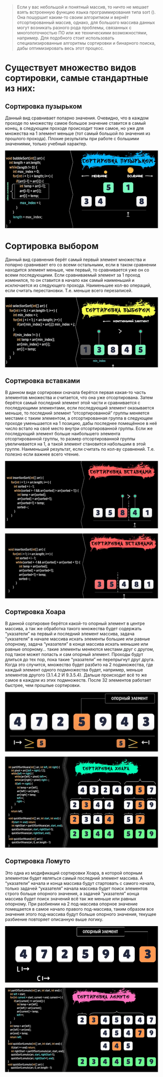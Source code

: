 > Если у вас небольшой и понятный массив, то ничто не мешает взять встроенную функцию языка программирования типа sort (). Она пошуршит каким-то своим алгоритмом и вернёт отсортированный массив, однако, для большого массива данных могут возникать разного рода проблемы, связанных с многопоточностью ПО или же техническими возможностями, например. Для подобного стоит использовать специализированные алгоритмы сортировки и бинарного поиска, дабы оптимизировать весь этот процесс.

# Существует множество видов сортировки, самые стандартные из них:

## **Сортировка пузырьком**
    
Данный вид сравнивает попарно значения. Очевидно, что в каждом проходе по множеству самое большое значение ставится в самый конец, в следующем проходе происходит тоже самое, но уже для множества на 1 элемент меньше (тот самый большой по значения из прошлого прохода). Плохие результаты при работе с большими значениями, только учебный характер.

![Untitled](image-storage/Untitled.png)
    
# **Сортировка выбором**

Данный вид сравнения берёт самый первый элемент множества и попарно сравнивает его со всеми остальными, если в таком сравнении находится элемент меньше, чем первый, то сравнивается уже он со всеми последующими. Если сравниваемый элемент за 1 проход изменился, то он ставится в начало как самый наименьший и исключается из следующего прохода. Наименьшее кол-во операций, если считать перестановки. Т.е. меньше всего перезаписей.

![Untitled](image-storage/Untitled%201.png)
    
## **Сортировка вставками**

В данном виде сортировки сначала берётся первая какая-то часть элементов множества и считается, что она уже отсортирована. Затем берётся самый последний элемент этой части и сравнивается с последующими элементами, если последующий элемент оказывается меньше, то последний элемент “отсортированной” группы меняется местами с таким элементом, а отсортированная группа в следующем проходе уменьшается на 1 позицию, дабы последнее помещённое в неё число встало на своё место внутри отсортированной группы. Если же последующий элемент больше наибольшего элемента отсортированной группы, то размер отсортированной группы увеличивается на 1, а такой элемент становится набольшим в этой группе. Наименьший результат, если считать по кол-ву сравнений. Т.е. полезно если важнее всего чтение.
    

![Untitled](image-storage/Untitled%202.png)

![Untitled](image-storage/Untitled%203.png)
## **Сортировка Хоара**

В данной сортировке берётся какой-то опорный элемент в центре массива, а так же обработка такого множества будет содержать “указатели” на первый и последний элемент массива, задача “указателя” в начале массива искать элементы большие или равные опорному, задача “указателя” в конце массива искать меньшие или равные опорному… такие элементы меняются местами друг с другом, под такое может попасть и сам опорный элемент. Проходы будут длиться до тех пор, пока такие “указатели” не перепрыгнут друг друга. Когда это случится, множество будет разбито на 2 подмножества, где каждый элемент одного подмножества будет, например, меньше элементов другого (3.1.4.2 И 9.3.5.4). Дальше происходит всё то же самое в каждом из этих подмножеств. После 32 элементов работает быстрее, чем прошлые сортировки.

![Untitled](image-storage/Untitled%204.png)

![Untitled](image-storage/Untitled%205.png)

## **Сортировка Ломуто**

Это одна из модификаций сортировки Хоара, в которой опорным элементом будет являться самый последний элемент массива. А “указатели” начала и конца массива будут стартовать с самого начала, только задачей “указателя” начала массива будет поиск элементов строго больше опорного значения, а задачей “указателя” конца массива будет поиск значений всё так же меньше или равных опорному. При разбиении на 2 под-массива опорное значение помещается в самое начало правого под-массива, таким образом все значения этого под-массива будут больше опорного значения, текущее разбиение повторяет описанную выше логику. 

![Untitled](image-storage/Untitled%206.png)

![Untitled](image-storage/Untitled%207.png)